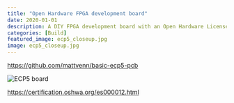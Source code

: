```yaml
---
title: "Open Hardware FPGA development board"
date: 2020-01-01
description: A DIY FPGA development board with an Open Hardware License
categories: [Build]
featured_image: ecp5_closeup.jpg
image: ecp5_closeup.jpg
---
```



https://github.com/mattvenn/basic-ecp5-pcb

![ECP5 board](/ecp5_board.jpg)

https://certification.oshwa.org/es000012.html

